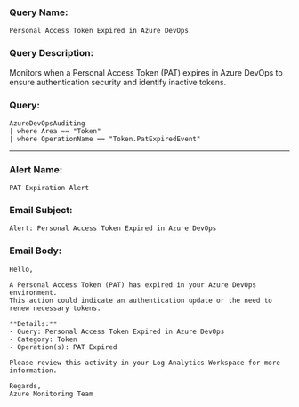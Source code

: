 ### Query Name:  
`Personal Access Token Expired in Azure DevOps`

### Query Description:  
Monitors when a Personal Access Token (PAT) expires in Azure DevOps to ensure authentication security and identify inactive tokens.

### Query:  
```kql
AzureDevOpsAuditing
| where Area == "Token"
| where OperationName == "Token.PatExpiredEvent"
```

---

### Alert Name:  
`PAT Expiration Alert`

### Email Subject:  
`Alert: Personal Access Token Expired in Azure DevOps`

### Email Body:  
```
Hello,

A Personal Access Token (PAT) has expired in your Azure DevOps environment.  
This action could indicate an authentication update or the need to renew necessary tokens.

**Details:**  
- Query: Personal Access Token Expired in Azure DevOps  
- Category: Token  
- Operation(s): PAT Expired

Please review this activity in your Log Analytics Workspace for more information.

Regards,  
Azure Monitoring Team
```
